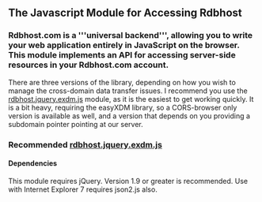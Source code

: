 ## The Javascript Module for Accessing Rdbhost

### Rdbhost.com is a '''universal backend''', allowing you to write your web application entirely in JavaScript on the browser.  This module implements an API for accessing server-side resources in your Rdbhost.com account.

There are three versions of the library, depending on how you wish to manage the cross-domain data transfer issues.  I recommend you use the [rdbhost.jquery.exdm.js](/rdbhost/Rdb.Js/blob/master/README.EXDM.md) module, as it is the easiest to get working quickly.  It is a bit heavy, requiring the easyXDM library, so a CORS-browser only version is available as well, and a version that depends on you providing a subdomain pointer pointing at our server.

###  Recommended [rdbhost.jquery.exdm.js](README.EXDM.md) ###

#### Dependencies ####
This module requires jQuery.  Version 1.9 or greater is recommended.
Use with Internet Explorer 7 requires json2.js also.
